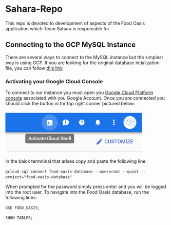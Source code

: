 # Sahara-Repo
This repo is devoted to development of aspects of the Food Oasis application which Team Sahara is responsible for.

## Connecting to the GCP MySQL Instance
There are several ways to connect to the MySQL instance but the simplest way is using GCP. If you are looking for the original database intialization file, you can follow [this link](https://github.com/Food-Oasis/Sahara-Repo/MySQL_Database/FoodOasisSQL.sql)

### Activating your Google Cloud Console
To connect to our instance you must open you [Google Cloud Platform console](https://console.cloud.google.com/?_ga=2.121883787.-1085226358.1566396986) associated with you Google Account. Once you are connected you should click the button in thr top right conner pictured below:

![button](https://github.com/Food-Oasis/Sahara-Repo/blob/master/MySQL_Database/activate.PNG)

In the balck termninal that arises copy and paste the following line:

`gcloud sql connect food-oasis-database --user=root --quiet --project="food-oasis-database"`

When prompted for the password simply press enter and you will be logged into the root user. To navigate into the Food Oasis database, run the following lines:

`USE FOOD_OASIS;`

`SHOW TABLES;`
